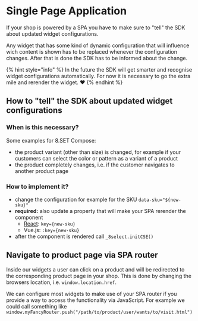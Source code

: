 # Single Page Application

If your shop is powered by a SPA you have to make sure to "tell" the SDK about updated widget configurations.

Any widget that has some kind of dynamic configuration that will influence wich content is shown has to be replaced whenever the configuration changes. After that is done the SDK has to be informed about the change. 

{% hint style="info" %}
In the future the SDK will get smarter and recognise widget configurations automatically. For now it is necessary to go the extra mile and rerender the widget. ❤️
{% endhint %}

## How to "tell" the SDK about updated widget configurations

### When is this necessary?

Some examples for 8.SET Compose:

* the product variant \(other than size\) is changed, for example if your customers can select the color or pattern as a variant of a product
* the product completely changes, i.e. if the customer navigates to another product page

### How to implement it?

* change the configuration for example for the SKU `data-sku="${new-sku}"`
* **required:** also update a property that will make your SPA rerender the component
  * [React](https://reactjs.org/docs/reconciliation.html#keys): `key={new-sku}` 
  * Vue.js: `:key={new-sku}`
* after the component is rendered call `_8select.initCSE()`

## Navigate to product page via SPA router

Inside our widgets a user can click on a product and will be redirected to the corresponding product page in your shop. This is done by changing the browsers location, i.e. `window.location.href`.

We can configure most widgets to make use of your SPA router if you provide a way to access the functionality via JavaScript. For example we could call something like `window.myFancyRouter.push("/path/to/product/user/wants/to/visit.html")`

